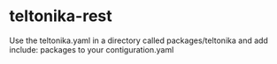 # teltonika-rest

Use the teltonika.yaml in a directory called packages/teltonika and add include: packages to your contiguration.yaml
